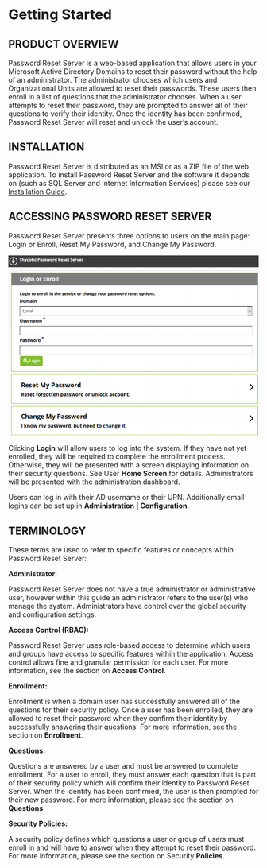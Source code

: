 [title]: # (Getting Started)
[tags]: # (Overview)
[priority]: # (1)
# Getting Started

## PRODUCT OVERVIEW

Password Reset Server is a web-based application that allows users in your Microsoft Active Directory
Domains to reset their password without the help of an administrator. The administrator chooses which
users and Organizational Units are allowed to reset their passwords. These users then enroll in a list of
questions that the administrator chooses. When a user attempts to reset their password, they are
prompted to answer all of their questions to verify their identity. Once the identity has been confirmed,
Password Reset Server will reset and unlock the user’s account.

## INSTALLATION

Password Reset Server is distributed as an MSI or as a ZIP file of the web application. To install Password
Reset Server and the software it depends on (such as SQL Server and Internet Information Services)
please see our [Installation Guide](../installation/index.md).

## ACCESSING PASSWORD RESET SERVER

Password Reset Server presents three options to users on the main page: Login or Enroll, Reset My
Password, and Change My Password.

   ![ACCESSING PASSWORD RESET SERVER](images/login.png)

Clicking __Login__ will allow users to log into the system. If they have not yet enrolled, they will be required
to complete the enrollment process. Otherwise, they will be presented with a screen displaying
information on their security questions. See User __Home Screen__ for details. Administrators will be
presented with the administration dashboard.

Users can log in with their AD username or their UPN. Additionally email logins can be set up in
__Administration | Configuration__.

## TERMINOLOGY

These terms are used to refer to specific features or concepts within Password Reset Server:

__Administrator__:

Password Reset Server does not have a true administrator or administrative user, however within this
guide an administrator refers to the user(s) who manage the system. Administrators have control over
the global security and configuration settings.

__Access Control (RBAC):__

Password Reset Server uses role-based access to determine which users and groups have access to
specific features within the application. Access control allows fine and granular permission for each user.
For more information, see the section on __Access Control__.

__Enrollment:__

Enrollment is when a domain user has successfully answered all of the questions for their security policy.
Once a user has been enrolled, they are allowed to reset their password when they confirm their identity
by successfully answering their questions. For more information, see the section on __Enrollment__.

__Questions:__

Questions are answered by a user and must be answered to complete enrollment. For a user to enroll,
they must answer each question that is part of their security policy which will confirm their identity to
Password Reset Server. When the identity has been confirmed, the user is then prompted for their new
password. For more information, please see the section on __Questions__.

__Security Policies:__

A security policy defines which questions a user or group of users must enroll in and will have to answer
when they attempt to reset their password. For more information, please see the section on Security
__Policies__.
